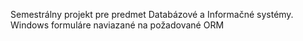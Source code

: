 Semestrálny projekt pre predmet Databázové a Informačné systémy.
Windows formuláre naviazané na požadované ORM
